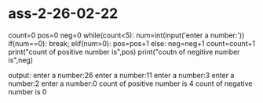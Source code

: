 # ass-2-26-02-22
count=0
pos=0
neg=0
while(count<5):
    num=int(input('enter a number:'))
    if(num==0):
        break;
    elif(num>0):
        pos=pos+1
    else:
            neg=neg+1
            count=count+1
print("count of positive number is",pos)
print("coutn of negitive number is",neg)

output:
enter a number:26
enter a number:11
enter a number:3
enter a number:2
enter a number:0
count of positive number is 4
count of negative number is 0
